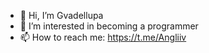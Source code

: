 - 👋 Hi, I’m Gvadellupa
- 👀 I’m interested in becoming a programmer
- 📫 How to reach me: https://t.me/Angliiv

<!---
MrShirokow/MrShirokow is a ✨ special ✨ repository because its `README.md` (this file) appears on your GitHub profile.
You can click the Preview link to take a look at your changes.
--->

